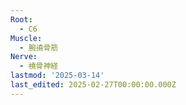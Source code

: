 ```yaml
---
Root:
  - C6
Muscle:
  - 腕撓骨筋
Nerve:
  - 橈骨神経
lastmod: '2025-03-14'
last_edited: 2025-02-27T00:00:00.000Z
---
```



